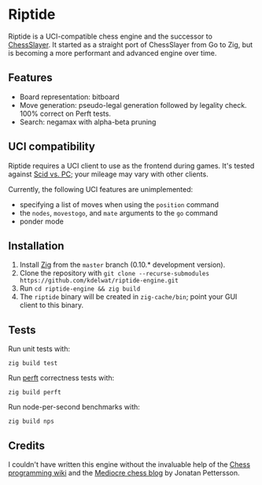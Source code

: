 # Riptide

Riptide is a UCI-compatible chess engine and the successor to [ChessSlayer](https://github.com/kdelwat/chess). It
started as a straight port of ChessSlayer from Go to Zig, but is becoming a more performant and advanced engine over
time.

## Features

* Board representation: bitboard
* Move generation: pseudo-legal generation followed by legality check. 100% correct on Perft tests.
* Search: negamax with alpha-beta pruning

## UCI compatibility

Riptide requires a UCI client to use as the frontend during games. It's tested against
[Scid vs. PC](https://sourceforge.net/projects/scidvspc/); your mileage may vary with other clients.

Currently, the following UCI features are unimplemented:

* specifying a list of moves when using the `position` command
* the `nodes`, `movestogo`, and `mate` arguments to the `go` command
* ponder mode

## Installation

1. Install [Zig](https://ziglang.org/) from the `master` branch (0.10.\* development version).
2. Clone the repository with `git clone --recurse-submodules https://github.com/kdelwat/riptide-engine.git`
3. Run `cd riptide-engine && zig build`
4. The `riptide` binary will be created in `zig-cache/bin`; point your GUI client to this binary.

## Tests

Run unit tests with:

```
zig build test
```

Run [perft](https://www.chessprogramming.org/Perft) correctness tests with:

```
zig build perft
```

Run node-per-second benchmarks with:

```
zig build nps
```

## Credits

I couldn't have written this engine without the invaluable help of the 
[Chess programming wiki](https://www.chessprogramming.org/Main_Page) and the
[Mediocre chess blog](https://mediocrechess.blogspot.com/) by Jonatan Pettersson.


